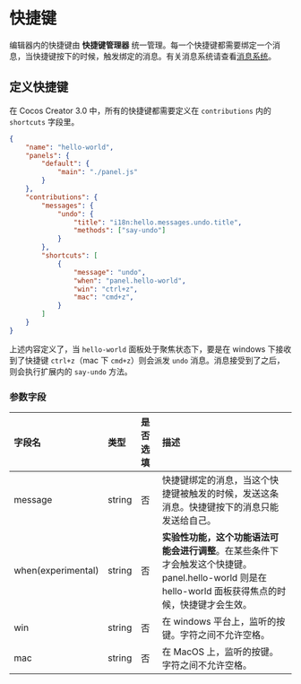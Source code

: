 # 快捷键

编辑器内的快捷键由 **快捷键管理器** 统一管理。每一个快捷键都需要绑定一个消息，当快捷键按下的时候，触发绑定的消息。有关消息系统请查看[消息系统](./messages.md)。

## 定义快捷键

在 Cocos Creator 3.0 中，所有的快捷键都需要定义在 `contributions` 内的 `shortcuts` 字段里。

```json
{
    "name": "hello-world",
    "panels": {
        "default": {
            "main": "./panel.js"
        }
    },
    "contributions": {
        "messages": {
            "undo": {
                "title": "i18n:hello.messages.undo.title",
                "methods": ["say-undo"]
            }
        },
        "shortcuts": [
            {
                "message": "undo",
                "when": "panel.hello-world",
                "win": "ctrl+z",
                "mac": "cmd+z",
            }
        ]
    }
}
```

上述内容定义了，当 `hello-world` 面板处于聚焦状态下，要是在 windows 下接收到了快捷键 `ctrl+z`（mac 下 `cmd+z`）则会派发 `undo` 消息。消息接受到了之后，则会执行扩展内的 `say-undo` 方法。

### 参数字段

| 字段名 | 类型  | 是否选填 | 描述 |
| :--- | :---  | :--- | :--- |
| message | string  | 否 | 快捷键绑定的消息，当这个快捷键被触发的时候，发送这条消息。快捷键按下的消息只能发送给自己。 |
| when(experimental) | string  | 否 | **实验性功能，这个功能语法可能会进行调整**。在某些条件下才会触发这个快捷键。panel.hello-world 则是在 hello-world 面板获得焦点的时候，快捷键才会生效。 |
| win | string  | 否 | 在 windows 平台上，监听的按键。字符之间不允许空格。 |
| mac | string  | 否 | 在 MacOS 上，监听的按键。字符之间不允许空格。 |
